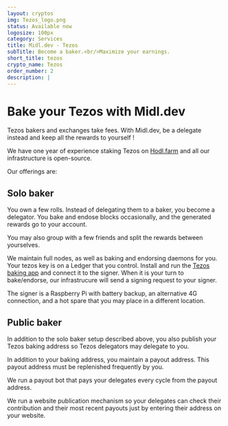 ```yaml
---
layout: cryptos
img: Tezos_logo.png
status: Available now
logosize: 100px
category: Services
title: Midl.dev - Tezos
subTitle: Become a baker.<br/>Maximize your earnings.
short_title: tezos
crypto_name: Tezos
order_number: 2
description: | 
---
```


# Bake your Tezos with Midl.dev

Tezos bakers and exchanges take fees. With Midl.dev, be a delegate instead and keep all the rewards to yourself !

We have one year of experience staking Tezos on [Hodl.farm](hodl.farm) and all our infrastructure is open-source.

Our offerings are:

## Solo baker

You own a few rolls. Instead of delegating them to a baker, you become a delegator. You bake and endose blocks occasionally, and the generated rewards go to your account.

You may also group with a few friends and split the rewards between yourselves.

We maintain full nodes, as well as baking and endorsing daemons for you. Your tezos key is on a Ledger that you control. Install and run the [Tezos baking app](https://github.com/obsidiansystems/ledger-app-tezos) and connect it to the signer. When it is your turn to bake/endorse, our infrastrucure will send a signing request to your signer.

The signer is a Raspberry Pi with battery backup, an alternative 4G connection, and a hot spare that you may place in a different location.

## Public baker

In addition to the solo baker setup described above, you also publish your Tezos baking address so Tezos delegators may delegate to you.

In addition to your baking address, you maintain a payout address. This payout address must be replenished frequently by you.

We run a payout bot that pays your delegates every cycle from the payout address.

We run a website publication mechanism so your delegates can check their contribution and their most recent payouts just by entering their address on your website.
